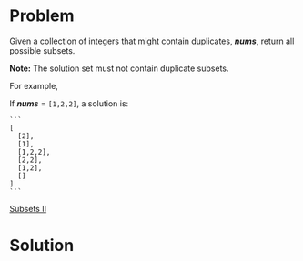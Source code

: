 
# Problem

Given a collection of integers that might contain duplicates, **_nums_**,
return all possible subsets.

**Note:** The solution set must not contain duplicate subsets. 

For example,

If **_nums_** = `[1,2,2]`, a solution is:

    ```
    [
      [2],
      [1],
      [1,2,2],
      [2,2],
      [1,2],
      []
    ]
    ```



[Subsets II](https://leetcode.com/problems/subsets-ii)

# Solution



